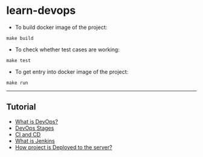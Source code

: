 # learn-devops

* To build docker image of the project:

```make build```

* To check whether test cases are working:

```make test```

* To get entry into docker image of the project:

```make run```

---

## Tutorial

* [What is DevOps?](https://github.com/rameshjes/learn-devops/wiki/What-is-DevOps%3F)
* [DevOps Stages](https://github.com/rameshjes/learn-devops/wiki/DevOps-Stages)
* [CI and CD](https://github.com/rameshjes/learn-devops/wiki/Continuous-Integration-(CI)-and-Continuous-Delivery-(CD))
* [What is Jenkins](https://github.com/rameshjes/learn-devops/wiki/What-is-Jenkins%3F)
* [How project is Deployed to the server?](https://github.com/rameshjes/learn-devops/wiki/How-project-is-Deployed-to-the-Server%3F)

